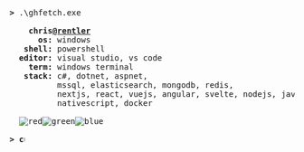 <pre>
<b>></b> .\ghfetch.exe

    <b>chris<a href="https://github.com/rentler" title="rentler">@rentler</a></b>
      <b>os:</b> windows
   <b>shell:</b> powershell
  <b>editor:</b> visual studio, vs code
    <b>term:</b> windows terminal
   <b>stack:</b> c#, dotnet, aspnet,
          mssql, elasticsearch, mongodb, redis,
          nextjs, react, vuejs, angular, svelte, nodejs, javascript, typescript, sass,
          nativescript, docker

  <img src="https://via.placeholder.com/15/f03c15/000000?text=+" alt="red" /><img src="https://via.placeholder.com/15/c5f015/000000?text=+" alt="green" /><img src="https://via.placeholder.com/15/1589F0/000000?text=+" alt="blue" />
  
<b>> <img align="top" src="https://user-images.githubusercontent.com/2514771/93036534-5fbd6480-f5fd-11ea-8a13-58ef04796c17.gif" alt="cursor" width="10" height="18" /></b>
</pre>
